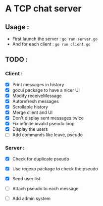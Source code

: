 # A TCP chat server

## Usage :

- First launch the server :
    `go run server.go`                                                                         
- And for each client : 
    `go run client.go`


## TODO :
### Client :
- [x] Print messages in history
- [x] gocui package to have a nicer UI
- [x] Modify receiveMessage
- [x] Autorefresh messages
- [x] Scrollable history
- [x] Merge client and UI
- [x] Don't display sent messages twice
- [x] Fix infinite invalid pseudo loop
- [x] Display the users
- [ ] Add commands like leave, pseudo

### Server : 
- [x] Check for duplicate pseudo
- [x] Use regexp package to check the pseudo
- [x] Send user list
- [ ] Attach pseudo to each message
- [ ] Add admin system


